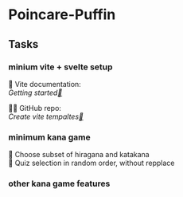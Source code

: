 # Poincare-Puffin

## Tasks

### minium vite + svelte setup

📝 Vite documentation:  
_Getting started[🔗](https://vitejs.dev/guide/)_

🐙🐱 GitHub repo:  
_Create vite tempaltes[🔗](https://github.com/vitejs/vite/tree/main/packages/create-vite)_

### minimum kana game

🚧 Choose subset of hiragana and katakana  
🚧 Quiz selection in random order, without repplace

### other kana game features
